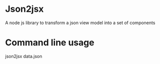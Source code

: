# Json2jsx
A node js library to transform a json view model into a set of components 

Command line usage
===
json2jsx data.json